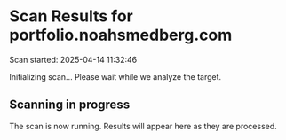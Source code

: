 # Scan Results for portfolio.noahsmedberg.com

Scan started: 2025-04-14 11:32:46

Initializing scan... Please wait while we analyze the target.


## Scanning in progress

The scan is now running. Results will appear here as they are processed.

